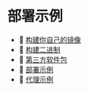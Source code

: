# 部署示例

* 📄 [构建你自己的镜像](building-your-own-docker-image.md)
* 📄 [构建二进制](building-binary.md)
* 📄 [第三方软件包](third-party-packages.md)
* 📄 [部署示例](deployment-examples.md)
* 📄 [代理示例](roxy-examples.md)


